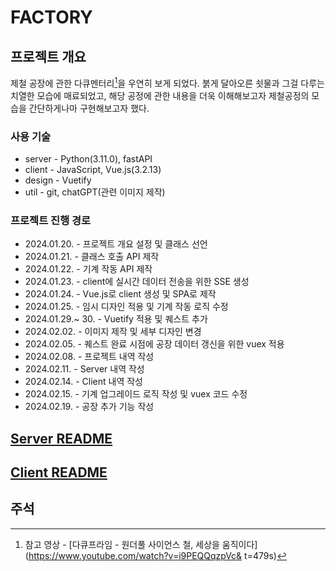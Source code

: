 # FACTORY

## 프로젝트 개요

제철 공장에 관한 다큐멘터리[^1]을 우연히 보게 되었다. 붉게 달아오른 쇳물과 그걸 다루는 치열한 모습에 매료되었고, 해당 공정에 관한 내용을 더욱 이해해보고자 제철공정의 모습을 간단하게나마 구현해보고자 했다.

### 사용 기술

- server - Python(3.11.0), fastAPI
- client - JavaScript, Vue.js(3.2.13)
- design - Vuetify
- util - git, chatGPT(관련 이미지 제작)

### 프로젝트 진행 경로

- 2024.01.20. - 프로젝트 개요 설정 및 클래스 선언
- 2024.01.21. - 클래스 호출 API 제작
- 2024.01.22. - 기계 작동 API 제작
- 2024.01.23. - client에 실시간 데이터 전송을 위한 SSE 생성
- 2024.01.24. - Vue.js로 client 생성 및 SPA로 제작
- 2024.01.25. - 임시 디자인 적용 및 기계 작동 로직 수정
- 2024.01.29.~ 30. - Vuetify 적용 및 퀘스트 추가
- 2024.02.02. - 이미지 제작 및 세부 디자인 변경
- 2024.02.05. - 퀘스트 완료 시점에 공장 데이터 갱신을 위한 vuex 적용
- 2024.02.08. - 프로젝트 내역 작성
- 2024.02.11. - Server 내역 작성
- 2024.02.14. - Client 내역 작성
- 2024.02.15. - 기계 업그레이드 로직 작성 및 vuex 코드 수정
- 2024.02.19. - 공장 추가 기능 작성

## [Server README](server/README.md)

## [Client README](web/README.md)

## 주석

[^1]:
    참고 영상 - [다큐프라임 - 원더풀 사이언스 철, 세상을 움직이다](https://www.youtube.com/watch?v=i9PEQQqzpVc&
    t=479s)
